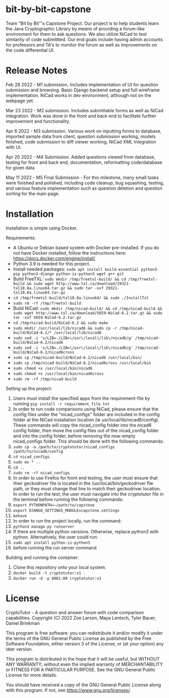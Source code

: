 # bit-by-bit-capstone
Team "Bit by Bit"'s Capstone Project. Our project is to help students learn the Java Cryptographic Library by means of providing a forum-like environment for them to ask questions. We also utilize NiCad to test similarity of code submittted. Our end goals include having admin accounts for professors and TA's to monitor the forum as well as improvements on the code differential UI. 


# Release Notes
Feb 28 2022 - M1 submission. Includes implementation of UI for question submission and browsing. Basic Django backend setup and full wireframe implementation. NiCad works in dev environment, although not on the webpage yet.  

Mar 23 2022 - M2 submission. Includes submittable forms as well as NiCad integration. Work was done in the front and back end to facilitate further improvement and functionality. 

Apr 6 2022 - M3 submission. Various work on inputting forms to database, imported sample data from client, question submission working, models finished, code submission to diff viewer working. NiCad XML integration with UI.

Apr 20 2022 - M4 Submission. Added questions viewed from database, testing for front and back end, documentation, reformatting code/database for given data

May 11 2022 - M5 Final Submission - For this milestone, many small tasks were finished and polished, including code cleanup, bug squashing, testing, and various feature implementation such as question deletion and question sorting for the main page.  

# Installation
Installation is simple using Docker.

Requirements:
 - A Ubuntu or Debian based system with Docker pre-installed. If you do not have Docker installed, follow the instructions here: https://docs.docker.com/engine/install/
 - Python 3.9 is needed for this project.
 - Install needed packages: ```sudo apt install build-essential python3-pip python3-django python-is-python3 wget g++ git```
 - Build FreeTXL: ```sudo mkdir /tmp/freetxl-build/ && cd /tmp/freetxl-build && sudo wget http://www.txl.ca/download/29321-txl10.8a.linux64.tar.gz && sudo tar -xvf 29321-txl10.8a.linux64.tar.gz```
 - ```cd /tmp/freetxl-build/txl10.8a.linux64/ && sudo ./InstallTxl```
 - ```sudo rm -rf /tmp/freetxl-build```
 - Build NiCad: ```sudo mkdir /tmp/nicad-build/ && cd /tmp/nicad-build && sudo wget http://www.txl.ca/download/5659-NiCad-6.2.tar.gz && sudo tar -xvf 5659-NiCad-6.2.tar.gz```
 - ```cd /tmp/nicad-build/NiCad-6.2 && sudo make```
 - ```sudo mkdir /usr/local/lib/nicad6 && sudo cp -r /tmp/nicad-build/NiCad-6.2/* /usr/local/lib/nicad6```
 - ```sudo sed -i 's/LIB=./LIB=\/usr\/local\/lib\/nicad6/g' /tmp/nicad-build/NiCad-6.2/nicad6```
 - ```sudo sed -i 's/LIB=./LIB=\/usr\/local\/lib\/nicad6/g' /tmp/nicad-build/NiCad-6.2/nicad6cross```
 - ```sudo cp /tmp/nicad-build/NiCad-6.2/nicad6 /usr/local/bin/```
 - ```sudo cp /tmp/nicad-build/NiCad-6.2/nicad6cross /usr/local/bin```
 - ```sudo chmod +x /usr/local/bin/nicad6```
 - ```sudo chmod +x /usr/local/bin/nicad6cross```
 - ```sudo rm -rf /tmp/nicad-build```
 
Setting up the project:
1. Users must install the specified apps from the requirement-file by running ```pip install -r requirement_file.txt```
2. In order to run code comparisons using NiCad, please ensure that the config files under the "nicad_configs" folder are included in the config folder at the NiCad installation location (ie usr/local/lib/nicad6/config). These commands will copy the nicad_config folder into the nicad6 config folder, then move the config files out of the nicad_config folder and into the config folder, before removing the now-empty nicad_configs folder. This should be done with the following commands:
3. ```sudo cp -a /path/to/cryptotutor/nicad_configs /path/to/nicad6/config ```
4. ```cd nicad_configs```
5. ```sudo mv * ..```
6. ```cd ..```
7. ```sudo rm -rf nicad_configs```
8. In order to use Firefox for front end testing, the user must ensure that their geckodriver file is located in the /usr/local/bin/geckodriver file path, or they must change that line to match their geckodriver location. In order to run the test, the user must navigate into the cryptotutor file in the terminal before running the following commands: 
9. ```export PYTHONPATH=~/path/to/capstone```
10. ```export DJANGO_SETTINGS_MODULE=capstone.settings```
11. ```behave```
12. In order to run the project locally, run the command:
13. ```python3 manage.py runserver```
14. If there are multiple python versions. Otherwise, replace python3 with python. Alternatively, the user could run:
15. ```sudo apt install python-is-python3```
16. before running the run server command

Building and running the container:
1. Clone this repository onto your local system. 
2. ``docker build -t cryptotutor:v1 .``
3. ``docker run -d -p 8081:80 cryptotutor:v1``


# License
CryptoTutor - A question and answer forum with code comparison capabilities.
Copyright (C) 2022 Zoe Larson, Maya Lentsch, Tyler Bauer, Daniel Brinkman

This program is free software: you can redistribute it and/or modify
it under the terms of the GNU General Public License as published by
the Free Software Foundation, either version 3 of the License, or
(at your option) any later version.

This program is distributed in the hope that it will be useful,
but WITHOUT ANY WARRANTY; without even the implied warranty of
MERCHANTABILITY or FITNESS FOR A PARTICULAR PURPOSE.  See the
GNU General Public License for more details.

You should have received a copy of the GNU General Public License
along with this program.  If not, see <https://www.gnu.org/licenses/>.
